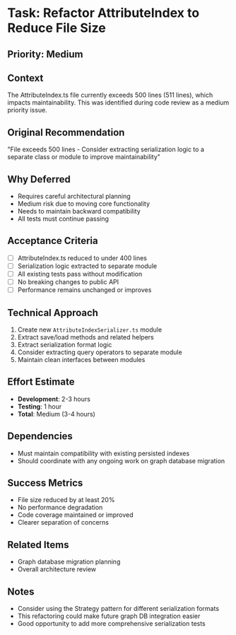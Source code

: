 # Task: Refactor AttributeIndex to Reduce File Size

## Priority: Medium

## Context
The AttributeIndex.ts file currently exceeds 500 lines (511 lines), which impacts maintainability. This was identified during code review as a medium priority issue.

## Original Recommendation
"File exceeds 500 lines - Consider extracting serialization logic to a separate class or module to improve maintainability"

## Why Deferred
- Requires careful architectural planning
- Medium risk due to moving core functionality
- Needs to maintain backward compatibility
- All tests must continue passing

## Acceptance Criteria
- [ ] AttributeIndex.ts reduced to under 400 lines
- [ ] Serialization logic extracted to separate module
- [ ] All existing tests pass without modification
- [ ] No breaking changes to public API
- [ ] Performance remains unchanged or improves

## Technical Approach
1. Create new `AttributeIndexSerializer.ts` module
2. Extract save/load methods and related helpers
3. Extract serialization format logic
4. Consider extracting query operators to separate module
5. Maintain clean interfaces between modules

## Effort Estimate
- **Development**: 2-3 hours
- **Testing**: 1 hour
- **Total**: Medium (3-4 hours)

## Dependencies
- Must maintain compatibility with existing persisted indexes
- Should coordinate with any ongoing work on graph database migration

## Success Metrics
- File size reduced by at least 20%
- No performance degradation
- Code coverage maintained or improved
- Clearer separation of concerns

## Related Items
- Graph database migration planning
- Overall architecture review

## Notes
- Consider using the Strategy pattern for different serialization formats
- This refactoring could make future graph DB integration easier
- Good opportunity to add more comprehensive serialization tests